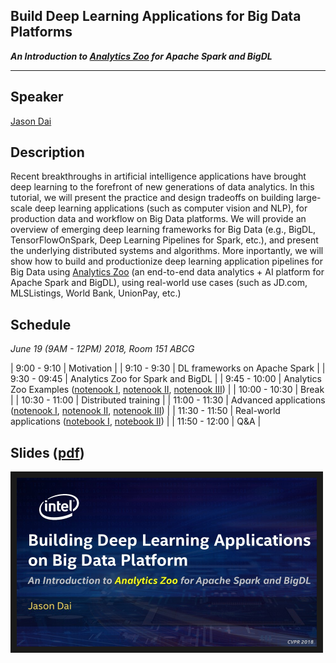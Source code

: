 ## Build Deep Learning Applications for Big Data Platforms 
**_An Introduction to [Analytics Zoo](https://github.com/intel-analytics/analytics-zoo) for Apache Spark and BigDL_**

___

## Speaker
[Jason Dai](https://www.linkedin.com/in/jasondai/)

## Description
Recent breakthroughs in artificial intelligence applications have brought deep learning to the forefront of new generations of data analytics. In this tutorial, we will present the practice and design tradeoffs on building large-scale deep learning applications (such as computer vision and NLP), for production data and workflow on Big Data platforms. We will provide an overview of emerging deep learning frameworks for Big Data (e.g., BigDL, TensorFlowOnSpark, Deep Learning Pipelines for Spark, etc.), and present the underlying distributed systems and algorithms. More inportantly, we will show how to build and productionize deep learning application pipelines for Big Data using [Analytics Zoo](https://github.com/intel-analytics/analytics-zoo) (an end-to-end data analytics + AI platform for Apache Spark and BigDL), using real-world use cases (such as JD.com, MLSListings, World Bank, UnionPay, etc.) 

## Schedule
_June 19 (9AM - 12PM) 2018, Room 151 ABCG_

| 9:00 - 9:10   | Motivation |
| 9:10 - 9:30   | DL frameworks on Apache Spark |
| 9:30 - 09:45  | Analytics Zoo for Spark and BigDL |
| 9:45 - 10:00  | Analytics Zoo Examples ([notenook I](https://github.com/intel-analytics/analytics-zoo/blob/master/apps/dogs-vs-cats/transfer-learning.ipynb), [notenook II](https://github.com/intel-analytics/analytics-zoo/blob/master/apps/object-detection/object-detection.ipynb), [notenook III](https://github.com/intel-analytics/analytics-zoo/blob/master/apps/tfnet/image_classification_inference.ipynb)) |
| 10:00 - 10:30 | Break |
| 10:30 - 11:00 | Distributed training |
| 11:00 - 11:30 | Advanced applications ([notenook I](https://github.com/intel-analytics/analytics-zoo/blob/master/apps/variational-autoencoder/using_variational_autoencoder_to_generate_digital_numbers.ipynb), [notenook II](https://github.com/intel-analytics/analytics-zoo/blob/master/apps/variational-autoencoder/using_variational_autoencoder_to_generate_faces.ipynb), [notenook III](https://github.com/intel-analytics/analytics-zoo/blob/master/apps/recommendation/ncf-explicit-feedback.ipynb)) |
| 11:30 - 11:50 | Real-world applications ([notebook I](https://github.com/intel-analytics/analytics-zoo/pull/409), [notebook II](https://github.com/intel-analytics/analytics-zoo/blob/master/apps/fraud-detection/fraud-detection.ipynb)) |
| 11:50 - 12:00 | Q&A |

## Slides ([pdf](slides/BigData_DL_Jason-CVPR.pdf))
<a href="https://www.slideshare.net/jason-dai/build-deep-learning-applications-for-big-data-platforms" target="_blank"><img src="slides/BigData_DL_Jason-CVPR.jpg" alt="slides" width="480" height="270" border="10" /></a>

